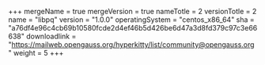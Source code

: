 +++
mergeName = true
mergeVersion = true
nameTotle = 2
versionTotle = 2
name = "libpq"
version = "1.0.0"
operatingSystem = "centos_x86_64"
sha = "a76df4e96c4cb69b10580fcde2d4ef46b5d426be6d47a3d8fd379c97c3e66638"
downloadlink = "https://mailweb.opengauss.org/hyperkitty/list/community@opengauss.org"
weight =  5
+++